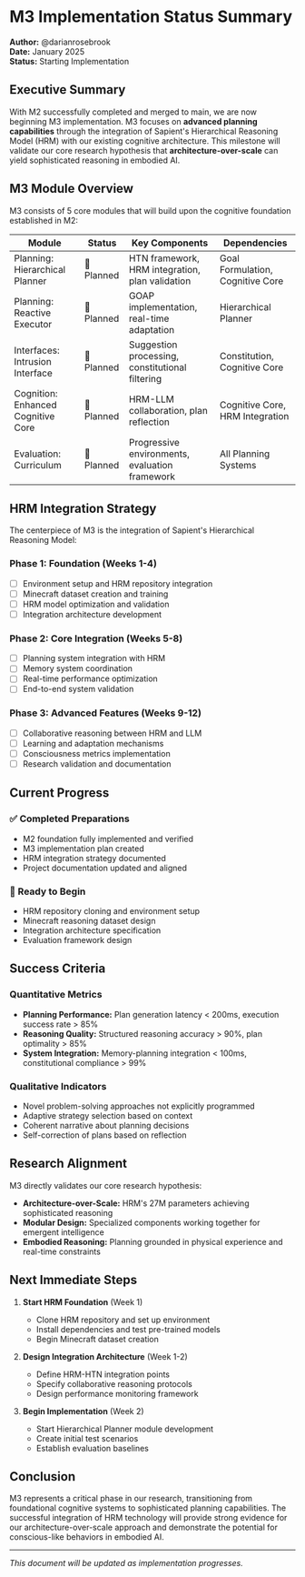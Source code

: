 # M3 Implementation Status Summary

**Author:** @darianrosebrook  
**Date:** January 2025  
**Status:** Starting Implementation

## Executive Summary

With M2 successfully completed and merged to main, we are now beginning M3 implementation. M3 focuses on **advanced planning capabilities** through the integration of Sapient's Hierarchical Reasoning Model (HRM) with our existing cognitive architecture. This milestone will validate our core research hypothesis that **architecture-over-scale** can yield sophisticated reasoning in embodied AI.

## M3 Module Overview

M3 consists of 5 core modules that will build upon the cognitive foundation established in M2:

| Module | Status | Key Components | Dependencies |
|--------|--------|----------------|--------------|
| Planning: Hierarchical Planner | 📝 Planned | HTN framework, HRM integration, plan validation | Goal Formulation, Cognitive Core |
| Planning: Reactive Executor | 📝 Planned | GOAP implementation, real-time adaptation | Hierarchical Planner |
| Interfaces: Intrusion Interface | 📝 Planned | Suggestion processing, constitutional filtering | Constitution, Cognitive Core |
| Cognition: Enhanced Cognitive Core | 📝 Planned | HRM-LLM collaboration, plan reflection | Cognitive Core, HRM Integration |
| Evaluation: Curriculum | 📝 Planned | Progressive environments, evaluation framework | All Planning Systems |

## HRM Integration Strategy

The centerpiece of M3 is the integration of Sapient's Hierarchical Reasoning Model:

### Phase 1: Foundation (Weeks 1-4)
- [ ] Environment setup and HRM repository integration
- [ ] Minecraft dataset creation and training
- [ ] HRM model optimization and validation
- [ ] Integration architecture development

### Phase 2: Core Integration (Weeks 5-8)
- [ ] Planning system integration with HRM
- [ ] Memory system coordination
- [ ] Real-time performance optimization
- [ ] End-to-end system validation

### Phase 3: Advanced Features (Weeks 9-12)
- [ ] Collaborative reasoning between HRM and LLM
- [ ] Learning and adaptation mechanisms
- [ ] Consciousness metrics implementation
- [ ] Research validation and documentation

## Current Progress

### ✅ Completed Preparations
- M2 foundation fully implemented and verified
- M3 implementation plan created
- HRM integration strategy documented
- Project documentation updated and aligned

### 🚧 Ready to Begin
- HRM repository cloning and environment setup
- Minecraft reasoning dataset design
- Integration architecture specification
- Evaluation framework design

## Success Criteria

### Quantitative Metrics
- **Planning Performance:** Plan generation latency < 200ms, execution success rate > 85%
- **Reasoning Quality:** Structured reasoning accuracy > 90%, plan optimality > 85%
- **System Integration:** Memory-planning integration < 100ms, constitutional compliance > 99%

### Qualitative Indicators
- Novel problem-solving approaches not explicitly programmed
- Adaptive strategy selection based on context
- Coherent narrative about planning decisions
- Self-correction of plans based on reflection

## Research Alignment

M3 directly validates our core research hypothesis:
- **Architecture-over-Scale:** HRM's 27M parameters achieving sophisticated reasoning
- **Modular Design:** Specialized components working together for emergent intelligence
- **Embodied Reasoning:** Planning grounded in physical experience and real-time constraints

## Next Immediate Steps

1. **Start HRM Foundation** (Week 1)
   - Clone HRM repository and set up environment
   - Install dependencies and test pre-trained models
   - Begin Minecraft dataset creation

2. **Design Integration Architecture** (Week 1-2)
   - Define HRM-HTN integration points
   - Specify collaborative reasoning protocols
   - Design performance monitoring framework

3. **Begin Implementation** (Week 2)
   - Start Hierarchical Planner module development
   - Create initial test scenarios
   - Establish evaluation baselines

## Conclusion

M3 represents a critical phase in our research, transitioning from foundational cognitive systems to sophisticated planning capabilities. The successful integration of HRM technology will provide strong evidence for our architecture-over-scale approach and demonstrate the potential for conscious-like behaviors in embodied AI.

---

*This document will be updated as implementation progresses.*

